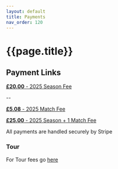 ```yaml
---
layout: default
title: Payments
nav_order: 120
---
```


# {{page.title}}

## Payment Links

[**£20.00** - 2025 Season Fee](https://square.link/u/dktjDXJH)

--

[**£5.08** - 2025 Match Fee](https://square.link/u/i7Hu1QxI)

[**£25.00** - 2025 Season + 1 Match Fee](https://square.link/u/UXsK85KG)

All payments are handled securely by Stripe

### Tour

For Tour fees go [here](tour)